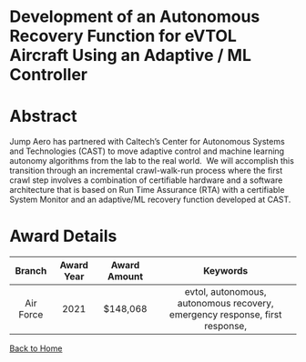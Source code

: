 
Development of an Autonomous Recovery Function for eVTOL Aircraft Using an Adaptive / ML Controller
===================================================================================================

# Abstract


Jump Aero has partnered with Caltech’s Center for Autonomous Systems and Technologies (CAST) to move adaptive control and machine learning autonomy algorithms from the lab to the real world.  We will accomplish this transition through an incremental crawl-walk-run process where the first crawl step involves a combination of certifiable hardware and a software architecture that is based on Run Time Assurance (RTA) with a certifiable System Monitor and an adaptive/ML recovery function developed at CAST.   

# Award Details

|Branch|Award Year|Award Amount|Keywords|
| :---: | :---: | :---: | :---: |
|Air Force|2021|$148,068|evtol, autonomous, autonomous recovery, emergency response, first response, |
  
  


[Back to Home](https://github.com/chrischow/dod_sbir_awards/DJ/#1771)